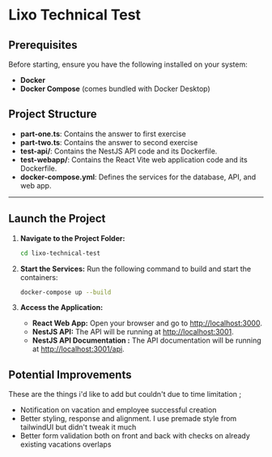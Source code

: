 # Lixo Technical Test

## Prerequisites
Before starting, ensure you have the following installed on your system:
- **Docker**
- **Docker Compose** (comes bundled with Docker Desktop)

## Project Structure
- **part-one.ts**: Contains the answer to first exercise
- **part-two.ts**: Contains the answer to second exercise
- **test-api/**: Contains the NestJS API code and its Dockerfile.
- **test-webapp/**: Contains the React Vite web application code and its Dockerfile.
- **docker-compose.yml**: Defines the services for the database, API, and web app.

---

## Launch the Project
1. **Navigate to the Project Folder:**
   ```bash
   cd lixo-technical-test
   ```

2. **Start the Services:**
   Run the following command to build and start the containers:
   ```bash
   docker-compose up --build
   ```

3. **Access the Application:**
   - **React Web App:** Open your browser and go to [http://localhost:3000](http://localhost:3000).
   - **NestJS API:** The API will be running at [http://localhost:3001](http://localhost:3001).
   - **NestJS API Documentation :** The API documentation will be running at [http://localhost:3001/api](http://localhost:3001).

## Potential Improvements

These are the things i'd like to add but couldn't due to time limitation ;

- Notification on vacation and employee successful creation
- Better styling, response and alignment. I use premade style from tailwindUI but didn't tweak it much
- Better form validation both on front and back with checks on already existing vacations overlaps